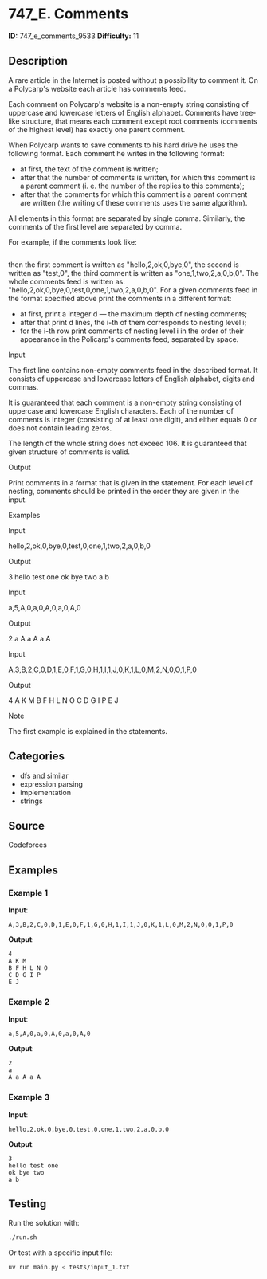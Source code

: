 # 747_E. Comments

**ID:** 747_e_comments_9533
**Difficulty:** 11

## Description

A rare article in the Internet is posted without a possibility to comment it. On a Polycarp's website each article has comments feed.

Each comment on Polycarp's website is a non-empty string consisting of uppercase and lowercase letters of English alphabet. Comments have tree-like structure, that means each comment except root comments (comments of the highest level) has exactly one parent comment.

When Polycarp wants to save comments to his hard drive he uses the following format. Each comment he writes in the following format:

  * at first, the text of the comment is written;
  * after that the number of comments is written, for which this comment is a parent comment (i. e. the number of the replies to this comments);
  * after that the comments for which this comment is a parent comment are written (the writing of these comments uses the same algorithm).

All elements in this format are separated by single comma. Similarly, the comments of the first level are separated by comma.

For example, if the comments look like:

<image>

then the first comment is written as "hello,2,ok,0,bye,0", the second is written as "test,0", the third comment is written as "one,1,two,2,a,0,b,0". The whole comments feed is written as: "hello,2,ok,0,bye,0,test,0,one,1,two,2,a,0,b,0". For a given comments feed in the format specified above print the comments in a different format:

  * at first, print a integer d — the maximum depth of nesting comments;
  * after that print d lines, the i-th of them corresponds to nesting level i;
  * for the i-th row print comments of nesting level i in the order of their appearance in the Policarp's comments feed, separated by space.

Input

The first line contains non-empty comments feed in the described format. It consists of uppercase and lowercase letters of English alphabet, digits and commas.

It is guaranteed that each comment is a non-empty string consisting of uppercase and lowercase English characters. Each of the number of comments is integer (consisting of at least one digit), and either equals 0 or does not contain leading zeros.

The length of the whole string does not exceed 106. It is guaranteed that given structure of comments is valid.

Output

Print comments in a format that is given in the statement. For each level of nesting, comments should be printed in the order they are given in the input.

Examples

Input

hello,2,ok,0,bye,0,test,0,one,1,two,2,a,0,b,0


Output

3
hello test one
ok bye two
a b


Input

a,5,A,0,a,0,A,0,a,0,A,0


Output

2
a
A a A a A


Input

A,3,B,2,C,0,D,1,E,0,F,1,G,0,H,1,I,1,J,0,K,1,L,0,M,2,N,0,O,1,P,0


Output

4
A K M
B F H L N O
C D G I P
E J

Note

The first example is explained in the statements.

## Categories

- dfs and similar
- expression parsing
- implementation
- strings

## Source

Codeforces

## Examples

### Example 1

**Input**:
```
A,3,B,2,C,0,D,1,E,0,F,1,G,0,H,1,I,1,J,0,K,1,L,0,M,2,N,0,O,1,P,0
```

**Output**:
```
4
A K M
B F H L N O
C D G I P
E J
```

### Example 2

**Input**:
```
a,5,A,0,a,0,A,0,a,0,A,0
```

**Output**:
```
2
a
A a A a A
```

### Example 3

**Input**:
```
hello,2,ok,0,bye,0,test,0,one,1,two,2,a,0,b,0
```

**Output**:
```
3
hello test one
ok bye two
a b
```


## Testing

Run the solution with:

```bash
./run.sh
```

Or test with a specific input file:

```bash
uv run main.py < tests/input_1.txt
```
